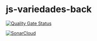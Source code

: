 # js-variedades-back

[![Quality Gate Status](https://sonarcloud.io/api/project_badges/measure?project=Ladgelson_js-variedades-back&metric=alert_status)](https://sonarcloud.io/summary/new_code?id=Ladgelson_js-variedades-back)

[![SonarCloud](https://sonarcloud.io/images/project_badges/sonarcloud-white.svg)](https://sonarcloud.io/summary/new_code?id=Ladgelson_js-variedades-back)
